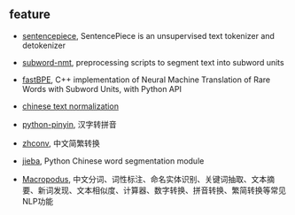 ## feature

- [sentencepiece](https://github.com/google/sentencepiece), SentencePiece is an unsupervised text tokenizer and detokenizer

- [subword-nmt](https://github.com/rsennrich/subword-nmt), preprocessing scripts to segment text into subword units

- [fastBPE](https://github.com/glample/fastBPE), C++ implementation of Neural Machine Translation of Rare Words with Subword Units, with Python API

- [chinese text normalization](https://github.com/speechio/chinese_text_normalization)

- [python-pinyin](https://github.com/mozillazg/python-pinyin), 汉字转拼音

- [zhconv](https://github.com/gumblex/zhconv), 中文简繁转换

- [jieba](https://github.com/fxsjy/jieba), Python Chinese word segmentation module

- [Macropodus](https://github.com/yongzhuo/Macropodus), 中文分词、词性标注、命名实体识别、关键词抽取、文本摘要、新词发现、文本相似度、计算器、数字转换、拼音转换、繁简转换等常见NLP功能

